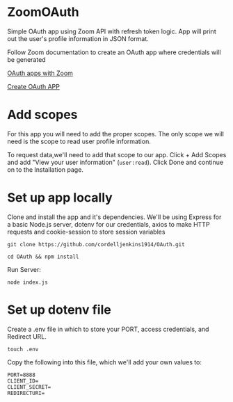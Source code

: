 # ZoomOAuth
Simple OAuth app using Zoom API with refresh token logic. App will print out the user's profile information in JSON format. 

Follow Zoom documentation to create an OAuth app where credentials will be generated

[OAuth apps with Zoom](https://marketplace.zoom.us/docs/guides/auth/oauth/)

[Create OAuth APP](https://marketplace.zoom.us/docs/guides/build/oauth-app/)


# Add scopes
For this app you will need to add the proper scopes. The only scope we will need is the scope to read user profile information.

To request data,we'll need to add that scope to our app. Click + Add Scopes and add "View your user information" (`user:read`). Click Done and continue on to the Installation page.

# Set up app locally
Clone and install the app and it's dependencies. We'll be using Express for a basic Node.js server, dotenv for our credentials, axios to make HTTP requests and cookie-session to store session variables

`git clone https://github.com/cordelljenkins1914/OAuth.git`

`cd OAuth && npm install`

Run Server:

`node index.js`

# Set up dotenv file

Create a .env file in which to store your PORT, access credentials, and Redirect URL.


`touch .env`

Copy the following into this file, which we'll add your own values to:

```
PORT=8888
CLIENT_ID=
CLIENT_SECRET=
REDIRECTURI=
```


